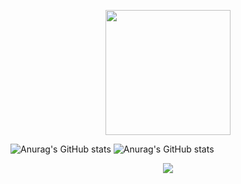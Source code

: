 <p align="center">
  <img src="https://bismuthnetworks.com/img/bismuth_logo.png" width="200px" height="200px"/>
</p>


![Anurag's GitHub stats](https://github-readme-stats.vercel.app/api?username=JellyPies&count_private=true&show_icons=true&theme=synthwave)
![Anurag's GitHub stats](https://github-readme-stats.vercel.app/api?username=Migitino&count_private=true&show_icons=true&theme=synthwave)

<p align="center">
  <a href="https://skillicons.dev">
    <img src="https://skillicons.dev/icons?i=js,html,css,angular,lua,cs,blender,docker,express,nodejs,php,sass,ts,mysql" />
  </a>
</p>
